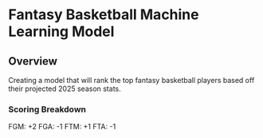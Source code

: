 # Fantasy Basketball Machine Learning Model
## Overview
Creating a model that will rank the top fantasy basketball players based off their projected 2025 season stats.
### Scoring Breakdown
FGM: +2
FGA: -1
FTM: +1
FTA: -1
